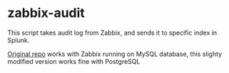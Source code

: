# zabbix-audit
This script takes audit log from Zabbix, and sends it to specific index in Splunk.

[Original repo](https://github.com/adubkov/zabbix-audit) works with Zabbix running on MySQL database, this slighty modified version works fine with PostgreSQL
